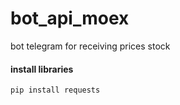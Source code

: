 # bot_api_moex
bot telegram for receiving prices stock

#### install libraries

```bash
pip install requests
```
